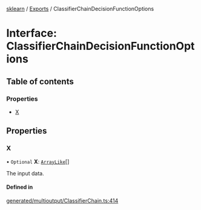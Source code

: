 [sklearn](../readme.md) / [Exports](../modules.md) / ClassifierChainDecisionFunctionOptions

# Interface: ClassifierChainDecisionFunctionOptions

## Table of contents

### Properties

- [X](ClassifierChainDecisionFunctionOptions.md#x)

## Properties

### X

• `Optional` **X**: [`ArrayLike`](../modules.md#arraylike)[]

The input data.

#### Defined in

[generated/multioutput/ClassifierChain.ts:414](https://github.com/transitive-bullshit/scikit-learn-ts/blob/367336a/packages/sklearn/src/generated/multioutput/ClassifierChain.ts#L414)
